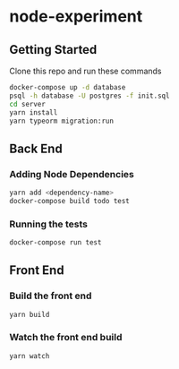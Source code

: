 # node-experiment

## Getting Started

Clone this repo and run these commands

```sh
docker-compose up -d database
psql -h database -U postgres -f init.sql
cd server
yarn install
yarn typeorm migration:run
```

## Back End

### Adding Node Dependencies

```sh
yarn add <dependency-name>
docker-compose build todo test
```

### Running the tests

```sh
docker-compose run test
```

## Front End

### Build the front end

```sh
yarn build
```

### Watch the front end build

```sh
yarn watch
```
